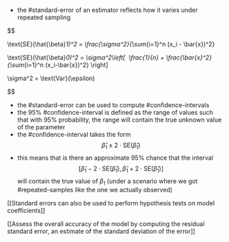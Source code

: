 
* the #standard-error of an estimator reflects how it varies under repeated sampling

$$

\text{SE}(\hat{\beta}_1)^2 = \frac{\sigma^2}{\sum_{i=1}^n (x_i - \bar{x})^2}

$$$$

\text{SE}(\hat{\beta}_0)^2 = \sigma^2\left[  \frac{1}{n} + \frac{\bar{x}^2}{\sum_{i=1}^n (x_i-\bar{x})^2} \right]

$$$$

\sigma^2 = \text{Var}(\epsilon)

$$
* the #standard-error can be used to compute #confidence-intervals
* the 95% #confidence-interval is defined as the range of values such that with 95% probability, the range will contain the true unknown value of the parameter
* the #confidence-interval takes the form
$$
\hat{\beta}_1 \pm 2 \cdot \text{SE}(\hat{\beta}_1)
$$
* this means that is there an approximate 95% chance that the interval
$$
\left[ \hat{\beta}_1 - 2 \cdot \text{SE}(\hat{\beta}_1), \hat{\beta}_1 + 2 \cdot \text{SE}(\hat{\beta}_1) \right]
$$
	will contain the true value of $\beta_1$ (under a scenario where we got #repeated-samples like the one we actually observed)

[[Standard errors can also be used to perform hypothesis tests on model coefficients]]

[[Assess the overall accuracy of the model by computing the residual standard error, an estimate of the standard deviation of the error]]
